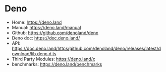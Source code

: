 # Deno

- Home: https://deno.land
- Manual: https://deno.land/manual
- Github: https://github.com/denoland/deno
- Deno doc: https://doc.deno.land/
- API: https://doc.deno.land/https/github.com/denoland/deno/releases/latest/download/lib.deno.d.ts
- Third Party Modules: https://deno.land/x
- benchmarks: https://deno.land/benchmarks
